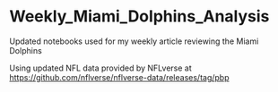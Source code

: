 # Weekly_Miami_Dolphins_Analysis
Updated notebooks used for my weekly article reviewing the Miami Dolphins

Using updated NFL data provided by NFLverse at https://github.com/nflverse/nflverse-data/releases/tag/pbp

